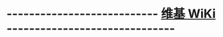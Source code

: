 # --------------------------- [维基 WiKi ](https://github.com/Beoo-666/Repository/wiki) ------------------------------
